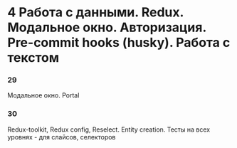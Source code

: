 # 4 Работа с данными. Redux. Модальное окно. Авторизация. Pre-commit hooks (husky). Работа с текстом

### 29

Модальное окно. Portal

### 30

Redux-toolkit, Redux config, Reselect. Entity creation. Тесты на всех уровнях - для слайсов, селекторов

